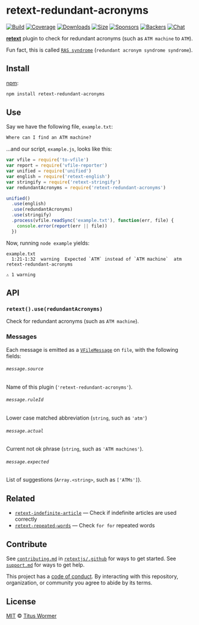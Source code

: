 # retext-redundant-acronyms

[![Build][build-badge]][build]
[![Coverage][coverage-badge]][coverage]
[![Downloads][downloads-badge]][downloads]
[![Size][size-badge]][size]
[![Sponsors][sponsors-badge]][collective]
[![Backers][backers-badge]][collective]
[![Chat][chat-badge]][chat]

[**retext**][retext] plugin to check for redundant acronyms (such as
`ATM machine` to `ATM`).

Fun fact, this is called [`RAS syndrome`][ras] (`redundant acronym syndrome
syndrome`).

## Install

[npm][]:

```sh
npm install retext-redundant-acronyms
```

## Use

Say we have the following file, `example.txt`:

```txt
Where can I find an ATM machine?
```

…and our script, `example.js`, looks like this:

```js
var vfile = require('to-vfile')
var report = require('vfile-reporter')
var unified = require('unified')
var english = require('retext-english')
var stringify = require('retext-stringify')
var redundantAcronyms = require('retext-redundant-acronyms')

unified()
  .use(english)
  .use(redundantAcronyms)
  .use(stringify)
  .process(vfile.readSync('example.txt'), function(err, file) {
    console.error(report(err || file))
  })
```

Now, running `node example` yields:

```text
example.txt
  1:21-1:32  warning  Expected `ATM` instead of `ATM machine`  atm  retext-redundant-acronyms

⚠ 1 warning
```

## API

### `retext().use(redundantAcronyms)`

Check for redundant acronyms (such as `ATM machine`).

### Messages

Each message is emitted as a [`VFileMessage`][message] on `file`, with the
following fields:

###### `message.source`

Name of this plugin (`'retext-redundant-acronyms'`).

###### `message.ruleId`

Lower case matched abbreviation (`string`, such as `'atm'`)

###### `message.actual`

Current not ok phrase (`string`, such as `'ATM machines'`).

###### `message.expected`

List of suggestions (`Array.<string>`, such as `['ATMs']`).

## Related

*   [`retext-indefinite-article`](https://github.com/retextjs/retext-indefinite-article)
    — Check if indefinite articles are used correctly
*   [`retext-repeated-words`](https://github.com/retextjs/retext-repeated-words)
    — Check `for for` repeated words

## Contribute

See [`contributing.md`][contributing] in [`retextjs/.github`][health] for ways
to get started.
See [`support.md`][support] for ways to get help.

This project has a [code of conduct][coc].
By interacting with this repository, organization, or community you agree to
abide by its terms.

## License

[MIT][license] © [Titus Wormer][author]

<!-- Definitions -->

[build-badge]: https://img.shields.io/travis/retextjs/retext-redundant-acronyms.svg

[build]: https://travis-ci.org/retextjs/retext-redundant-acronyms

[coverage-badge]: https://img.shields.io/codecov/c/github/retextjs/retext-redundant-acronyms.svg

[coverage]: https://codecov.io/github/retextjs/retext-redundant-acronyms

[downloads-badge]: https://img.shields.io/npm/dm/retext-redundant-acronyms.svg

[downloads]: https://www.npmjs.com/package/retext-redundant-acronyms

[size-badge]: https://img.shields.io/bundlephobia/minzip/retext-redundant-acronyms.svg

[size]: https://bundlephobia.com/result?p=retext-redundant-acronyms

[sponsors-badge]: https://opencollective.com/unified/sponsors/badge.svg

[backers-badge]: https://opencollective.com/unified/backers/badge.svg

[collective]: https://opencollective.com/unified

[chat-badge]: https://img.shields.io/badge/chat-spectrum-7b16ff.svg

[chat]: https://spectrum.chat/unified/retext

[npm]: https://docs.npmjs.com/cli/install

[health]: https://github.com/retextjs/.github

[contributing]: https://github.com/retextjs/.github/blob/HEAD/contributing.md

[support]: https://github.com/retextjs/.github/blob/HEAD/support.md

[coc]: https://github.com/retextjs/.github/blob/HEAD/code-of-conduct.md

[license]: license

[author]: https://wooorm.com

[retext]: https://github.com/retextjs/retext

[message]: https://github.com/vfile/vfile-message

[ras]: https://en.wikipedia.org/wiki/RAS_syndrome
